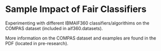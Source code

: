 # Sample Impact of Fair Classifiers
Experimenting with different IBMAIF360 classifiers/algorithims on the COMPAS dataset (included in aif360.datasets). 

More information on the COMPAS dataset and examples are found in the PDF (located in pre-research).
